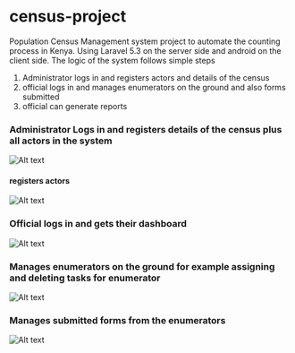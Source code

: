 # census-project
Population Census Management system project to automate the counting process in Kenya. Using Laravel 5.3 on the server side and android on the client side. The logic of the system follows simple steps
1. Administrator logs in and registers actors and details of the census
2. official logs in and manages enumerators on the ground and also forms submitted
3. official can generate reports

### Administrator Logs in and registers details of the census plus all actors in the system
![Alt text](https://github.com/Murima/census-project/blob/master/admin-dash.png "Admin Dash") 
#### registers actors
![Alt text]( https://github.com/Murima/census-project/blob/master/admin-reg.png
 "Admin Reg")
### Official logs in and gets their dashboard
![Alt text]( https://github.com/Murima/census-project/blob/master/official-dash.png
 "Official Dash")


### Manages enumerators on the ground for example assigning and deleting tasks for enumerator
![Alt text]( https://github.com/Murima/census-project/blob/master/assign-dash.png
 "Assign Dash")


### Manages submitted forms from the enumerators
![Alt text]( https://github.com/Murima/census-project/blob/master/reject-form.png
 "Reject Form")


